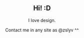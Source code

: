 <h2 align="center">Hi! :D</h2>

<p align="center">I love design.</p>

<p align="center">Contact me in any site as @zslyv ^^</p>
